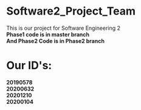 # Software2_Project_Team
This is our project for Software Engineering 2 
<br><b>Phase1<b> code is in master branch
<br>And <b>Phase2<b> Code is in Phase2 branch
# Our ID's:
20190578
<br>20200632
<br>20201210
<br>20200104
